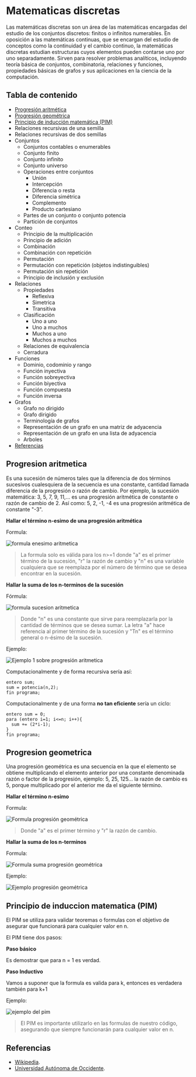 # Matematicas discretas

Las matemáticas discretas son un área de las matemáticas encargadas del estudio de los conjuntos discretos: finitos o infinitos numerables. En oposición a las matemáticas continuas, que se encargan del estudio de conceptos como la continuidad y el cambio continuo, la matemáticas discretas estudian estructuras cuyos elementos pueden contarse uno por uno separadamente. Sirven para resolver problemas analíticos, incluyendo teoría básica de conjuntos, combinatoria, relaciones y funciones, propiedades básicas de grafos y sus aplicaciones en la ciencia de la computación.

## Tabla de contenido

- [Progresión aritmética](#progresion-aritmetica)
- [Progresión geométrica](#progresion-geometrica)
- [Principio de inducción matemática (PIM)](#principio-de-induccion-matematica-pim)
- Relaciones recursivas de una semilla
- Relaciones recursivas de dos semillas
- Conjuntos
    - Conjuntos contables o enumerables
    - Conjunto finito
    - Conjunto infinito
    - Conjunto universo
  - Operaciones entre conjuntos
    - Unión
    - Intercepción
    - Diferencia o resta
    - Diferencia simétrica
    - Complemento
    - Producto cartesiano
  - Partes de un conjunto o conjunto potencia
  - Partición de conjuntos
- Conteo
  - Principio de la multiplicación
  - Principio de adición
  - Combinación
  - Combinación con repetición
  - Permutación
  - Permutación con repetición (objetos indistinguibles)
  - Permutación sin repetición
  - Principio de inclusión y exclusión
- Relaciones
  - Propiedades
    - Reflexiva
    - Simetrica
    - Transitiva
  - Clasificación
    - Uno a uno
    - Uno a muchos
    - Muchos a uno
    - Muchos a muchos
  - Relaciones de equivalencia
  - Cerradura
- Funciones
  - Dominio, codominio y rango
  - Función inyectiva
  - Función sobreyectiva
  - Función biyectiva
  - Función compuesta
  - Función inversa
- Grafos
  - Grafo no dirigido
  - Grafo dirigido
  - Terminología de grafos
  - Representación de un grafo en una matriz de adyacencia
  - Representación de un grafo en una lista de adyacencia
  - Arboles
- [Referencias](#referencias)

## Progresion aritmetica

Es una sucesión de números tales que la diferencia de dos términos sucesivos cualesquiera de la secuencia es una constante, cantidad llamada diferencia de la progresión o razón de cambio. Por ejemplo, la sucesión matemática: 3, 5, 7, 9, 11,... es una progresión aritmética de constante o razón de cambio de 2. Así como: 5, 2, -1, -4 es una progresión aritmética de constante "-3".

**Hallar el término n-esimo de una progresión aritmética**

Formula:

![formula enesimo aritmetica](https://github.com/victorhtorres/ingenieria-informatica/blob/master/matematicas-discretas/images/formula-enesimo-artimetica.png?raw=true)

>La formula solo es válida para los n>=1 donde "a" es el primer término de la sucesión, "r" la razón de cambio y "n" es una variable cualquiera que se reemplaza por el número de término que se desea encontrar en la sucesión. 

**Hallar la suma de los n-terminos de la sucesión**

Fórmula:

![formula sucesion aritmetica](https://github.com/victorhtorres/ingenieria-informatica/blob/master/matematicas-discretas/images/formula-suma-sucesion-artimetica.png)

>Donde "n" es una constante que sirve para reemplazarla por la cantidad de términos que se desea sumar. La letra "a" hace referencia al primer término de la sucesión y "Tn" es el término general o n-ésimo de la sucesión.

Ejemplo:

![Ejemplo 1 sobre progresión aritmetica](https://github.com/victorhtorres/ingenieria-informatica/blob/master/matematicas-discretas/images/ejemplo-1-progresion-aritmetica.png)

Computacionalmente y de forma recursiva sería así:

```plain
entero sum;
sum = potencia(n,2);
fin programa;
```

Computacionalmente y de una forma **no tan eficiente** sería un ciclo:

```plain
entero sum = 0;
para (entero i=1; i<=n; i++){
  sum += (2*i-1);
}
fin programa;
```

## Progresion geometrica

Una progresión geométrica es una secuencia en la que el elemento se obtiene multiplicando el elemento anterior por una constante denominada razón o factor de la progresión, ejemplo: 5, 25, 125... la razón de cambio es 5, porque multiplicado por el anterior me da el siguiente término.

**Hallar el término n-esimo**

Formula:

![Formula progresión geométrica](https://github.com/victorhtorres/ingenieria-informatica/blob/master/matematicas-discretas/images/formula-progresion-geometrica.png)

>Donde "a" es el primer término y "r" la razón de cambio.

**Hallar la suma de los n-terminos**

Formula:

![Formula suma progresión geométrica](https://github.com/victorhtorres/ingenieria-informatica/blob/master/matematicas-discretas/images/formula-suma-termino-progresion-geometrica.png)

Ejemplo:

![Ejemplo progresión geométrica](https://github.com/victorhtorres/ingenieria-informatica/blob/master/matematicas-discretas/images/ejemplo-1-progresion-geometrica.png)


## Principio de induccion matematica (PIM)

El PIM  se utiliza para validar teoremas o formulas con el objetivo de asegurar que funcionará para cualquier valor en n.

El PIM tiene dos pasos:

**Paso básico**

Es demostrar que para n = 1 es verdad.

**Paso Inductivo**

Vamos a suponer que la formula es valida para k, entonces es verdadera también para k+1

Ejemplo:

![ejemplo del pim](https://github.com/victorhtorres/ingenieria-informatica/blob/master/matematicas-discretas/images/ejemplo-pim.png)

>El PIM es importante utilizarlo en las formulas de nuestro código, asegurando que siempre funcionarán para cualquier valor en n.

## Referencias

- [Wikipedia](http://es.wikipedia.org/wiki/Matem%C3%A1ticas_discretas).
- [Universidad Autónoma de Occidente](http://www.uao.edu.co/).






